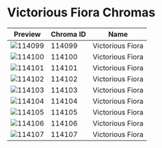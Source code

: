 # Victorious Fiora Chromas

| Preview | Chroma ID | Name |
|---------|-----------|------|
| ![114099](https://raw.communitydragon.org/latest/plugins/rcp-be-lol-game-data/global/default/v1/champion-chroma-images/114/114099.png) | 114099 | Victorious Fiora |
| ![114100](https://raw.communitydragon.org/latest/plugins/rcp-be-lol-game-data/global/default/v1/champion-chroma-images/114/114100.png) | 114100 | Victorious Fiora |
| ![114101](https://raw.communitydragon.org/latest/plugins/rcp-be-lol-game-data/global/default/v1/champion-chroma-images/114/114101.png) | 114101 | Victorious Fiora |
| ![114102](https://raw.communitydragon.org/latest/plugins/rcp-be-lol-game-data/global/default/v1/champion-chroma-images/114/114102.png) | 114102 | Victorious Fiora |
| ![114103](https://raw.communitydragon.org/latest/plugins/rcp-be-lol-game-data/global/default/v1/champion-chroma-images/114/114103.png) | 114103 | Victorious Fiora |
| ![114104](https://raw.communitydragon.org/latest/plugins/rcp-be-lol-game-data/global/default/v1/champion-chroma-images/114/114104.png) | 114104 | Victorious Fiora |
| ![114105](https://raw.communitydragon.org/latest/plugins/rcp-be-lol-game-data/global/default/v1/champion-chroma-images/114/114105.png) | 114105 | Victorious Fiora |
| ![114106](https://raw.communitydragon.org/latest/plugins/rcp-be-lol-game-data/global/default/v1/champion-chroma-images/114/114106.png) | 114106 | Victorious Fiora |
| ![114107](https://raw.communitydragon.org/latest/plugins/rcp-be-lol-game-data/global/default/v1/champion-chroma-images/114/114107.png) | 114107 | Victorious Fiora |